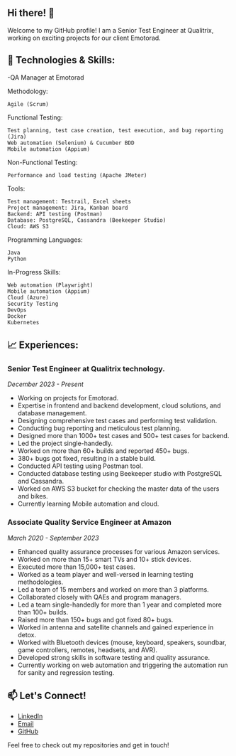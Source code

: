 ## Hi there! 👋

Welcome to my GitHub profile! I am a Senior Test Engineer at Qualitrix, working on exciting projects for our client Emotorad.

## 🔧 Technologies & Skills:

-QA Manager at Emotorad

Methodology:

    Agile (Scrum)

Functional Testing:

    Test planning, test case creation, test execution, and bug reporting (Jira)
    Web automation (Selenium) & Cucumber BDD
    Mobile automation (Appium)

Non-Functional Testing:

    Performance and load testing (Apache JMeter)

Tools:

    Test management: Testrail, Excel sheets
    Project management: Jira, Kanban board
    Backend: API testing (Postman)
    Database: PostgreSQL, Cassandra (Beekeeper Studio)
    Cloud: AWS S3

Programming Languages:

    Java
    Python

In-Progress Skills:

    Web automation (Playwright)
    Mobile automation (Appium)
    Cloud (Azure)
    Security Testing
    DevOps
    Docker
    Kubernetes



## 📈 Experiences:

### Senior Test Engineer at Qualitrix technology.
*December 2023 - Present*

- Working on projects for Emotorad.
- Expertise in frontend and backend development, cloud solutions, and database management.
- Designing comprehensive test cases and performing test validation.
- Conducting bug reporting and meticulous test planning.
- Designed more than 1000+ test cases and 500+ test cases for backend. 
- Led the project single-handedly.
- Worked on more than 60+ builds and reported 450+ bugs. 
- 380+ bugs got fixed, resulting in a stable build. 
- Conducted API testing using Postman tool.
- Conducted database testing using Beekeeper studio with PostgreSQL and Cassandra.
- Worked on AWS S3 bucket for checking the master data of the users and bikes.
- Currently learning Mobile automation and cloud.

### Associate Quality Service Engineer at Amazon
*March 2020 - September 2023*

- Enhanced quality assurance processes for various Amazon services.
- Worked on more than 15+ smart TVs and 10+ stick devices.
- Executed more than 15,000+ test cases. 
- Worked as a team player and well-versed in learning testing methodologies.
- Led a team of 15 members and worked on more than 3 platforms.
- Collaborated closely with QAEs and program managers.
- Led a team single-handedly for more than 1 year and completed more than 100+ builds.
- Raised more than 150+ bugs and got fixed 80+ bugs. 
- Worked in antenna and satellite channels and gained experience in detox.
- Worked with Bluetooth devices (mouse, keyboard, speakers, soundbar, game controllers, remotes, headsets, and AVR).
- Developed strong skills in software testing and quality assurance.
- Currently working on web automation and triggering the automation run for sanity and regression testing.

## 📫 Let's Connect!

- [LinkedIn](https://www.linkedin.com/in/karthikeyankofficial)
- [Email](mailto:karthikeyankumaran4@example.com)
- [GitHub](https://www.github.com/karthikeyank4)

Feel free to check out my repositories and get in touch!

